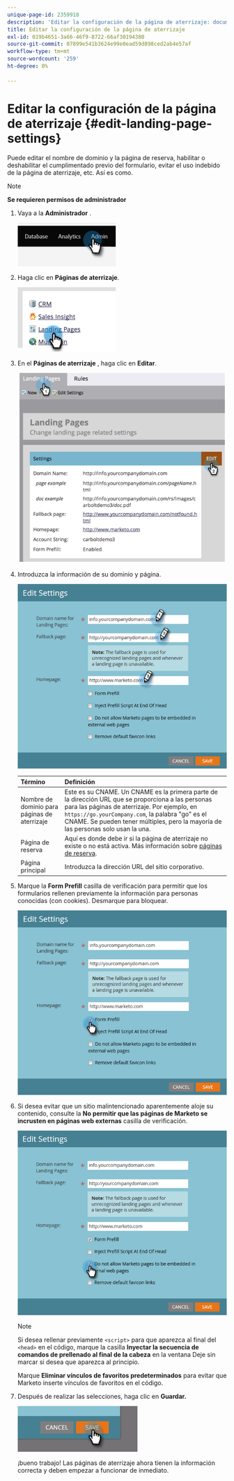 ```yaml
---
unique-page-id: 2359918
description: 'Editar la configuración de la página de aterrizaje: documentos de Marketo: documentación del producto'
title: Editar la configuración de la página de aterrizaje
exl-id: 019b4651-3a66-46f9-8722-66af30194380
source-git-commit: 07899e541b3624e99e0ead59d898ced2ab4e57af
workflow-type: tm+mt
source-wordcount: '259'
ht-degree: 0%

---
```


# Editar la configuración de la página de aterrizaje {#edit-landing-page-settings}

Puede editar el nombre de dominio y la página de reserva, habilitar o deshabilitar el cumplimentado previo del formulario, evitar el uso indebido de la página de aterrizaje, etc. Así es como.

>[!NOTE]
>
>**Se requieren permisos de administrador**

1. Vaya a la **Administrador** .

   ![](assets/edit-landing-page-settings-1.png)

1. Haga clic en **Páginas de aterrizaje**.

   ![](assets/edit-landing-page-settings-2.png)

1. En el **Páginas de aterrizaje** , haga clic en **Editar**.

   ![](assets/edit-landing-page-settings-3.png)

1. Introduzca la información de su dominio y página.

   ![](assets/edit-landing-page-settings-4.png)

   | Término | Definición |
   |---|---|
   | Nombre de dominio para páginas de aterrizaje | Este es su CNAME. Un CNAME es la primera parte de la dirección URL que se proporciona a las personas para las páginas de aterrizaje. Por ejemplo, en `https://go.yourCompany.com`, la palabra &quot;go&quot; es el CNAME. Se pueden tener múltiples, pero la mayoría de las personas solo usan la una. |
   | Página de reserva | Aquí es donde debe ir si la página de aterrizaje no existe o no está activa. Más información sobre [páginas de reserva](/help/marketo/product-docs/administration/settings/set-a-fallback-page.md). |
   | Página principal | Introduzca la dirección URL del sitio corporativo. |

1. Marque la **Form Prefill** casilla de verificación para permitir que los formularios rellenen previamente la información para personas conocidas (con cookies). Desmarque para bloquear.

   ![](assets/edit-landing-page-settings-5.png)

1. Si desea evitar que un sitio malintencionado aparentemente aloje su contenido, consulte la **No permitir que las páginas de Marketo se incrusten en páginas web externas** casilla de verificación.

   ![](assets/edit-landing-page-settings-6.png)

   >[!NOTE]
   >
   >Si desea rellenar previamente `<script>` para que aparezca al final del `<head>` en el código, marque la casilla **Inyectar la secuencia de comandos de prellenado al final de la cabeza** en la ventana Deje sin marcar si desea que aparezca al principio.
   >
   >Marque **Eliminar vínculos de favoritos predeterminados** para evitar que Marketo inserte vínculos de favoritos en el código.

1. Después de realizar las selecciones, haga clic en **Guardar.**

   ![](assets/edit-landing-page-settings-7.png)

   ¡bueno trabajo! Las páginas de aterrizaje ahora tienen la información correcta y deben empezar a funcionar de inmediato.
